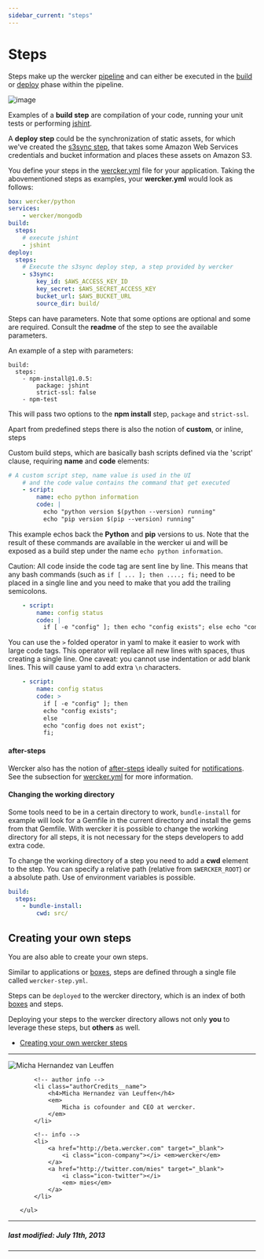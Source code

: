```yaml
---
sidebar_current: "steps"
---
```


# Steps

Steps make up the wercker
[pipeline](/articles/introduction/pipeline.html) and can either be
executed in the [build](/articles/introduction/builds.html) or
[deploy](/articles/introduction/deploys.html) phase within the pipeline.

![image](http://f.cl.ly/items/2O3V2n3A1n2d3u3S363D/wercker_pipeline.png)

Examples of a **build step** are compilation of your code, running your
unit tests or performing
[jshint](https://github.com/wercker/step-jshint/).

A **deploy step** could be the synchronization of static assets, for
which we've created the [s3sync
step](https://github.com/wercker/step-s3sync/), that takes some Amazon
Web Services
credentials and bucket information and places these assets on Amazon S3.

You define your steps in the [wercker.yml](/articles/werckeryml) file
for your application. Taking the
abovementioned steps as examples, your **wercker.yml** would look as
follows:

``` yaml
box: wercker/python
services:
    - wercker/mongodb
build:
  steps:
    # execute jshint
    - jshint
deploy:
  steps:
    # Execute the s3sync deploy step, a step provided by wercker
    - s3sync:
        key_id: $AWS_ACCESS_KEY_ID
        key_secret: $AWS_SECRET_ACCESS_KEY
        bucket_url: $AWS_BUCKET_URL
        source_dir: build/
```

Steps can have parameters. Note that some options are optional and some
are required. Consult the **readme** of the step to see the available
parameters.

An example of a step with parameters:

    build:
      steps:
        - npm-install@1.0.5:
            package: jshint
            strict-ssl: false
        - npm-test

This will pass two options to the **npm install** step, `package` and `strict-ssl`.

Apart from predefined steps there is also the notion of **custom**, or
inline, steps

Custom build steps, which are basically bash scripts defined via the 'script' clause,
requiring **name** and **code** elements:

``` yaml
# A custom script step, name value is used in the UI
    # and the code value contains the command that get executed
    - script:
        name: echo python information
        code: |
          echo "python version $(python --version) running"
          echo "pip version $(pip --version) running"
```

This example echos back the **Python** and **pip** versions to us. Note
that the result of these commands are available in the wercker ui and
will be exposed as a build step under the name `echo python
information`.

Caution: All code inside the code tag are sent line by line. This means that any bash
commands (such as `if [ ... ]; then ....; fi;` need to be placed in a single
line and you need to make that you add the trailing semicolons.

``` yaml
    - script:
        name: config status
        code: |
          if [ -e "config" ]; then echo "config exists"; else echo "config does not exist"; fi;
```

You can use the `>` folded operator in yaml to make it easier to work with large
code tags. This operator will replace all new lines with spaces, thus creating a
single line. One caveat: you cannot use indentation or add blank lines. This
will cause yaml to add extra `\n` characters.

``` yaml
    - script:
        name: config status
        code: >
          if [ -e "config" ]; then
          echo "config exists";
          else
          echo "config does not exist";
          fi;
```

#### after-steps

Wercker also has the notion of [after-steps](/articles/werckeryml/#after-steps) ideally suited for [notifications](/articles/werckeryml/notifications.html). See the subsection for [wercker.yml](/articles/werckeryml) for more information.

#### Changing the working directory

Some tools need to be in a certain directory to work, `bundle-install` for example will look for a Gemfile in the current directory and install the gems from that Gemfile. With wercker it is possible to change the working directory for all steps, it is not necessary for the steps developers to add extra code.

To change the working directory of a step you need to add a **cwd** element to the step. You can specify a relative path (relative from `$WERCKER_ROOT`) or a absolute path. Use of environment variables is possible.

``` yaml
build:
  steps:
    - bundle-install:
        cwd: src/
```

## Creating your own steps

You are also able to create your own steps.

Similar to applications or [boxes](/articles/boxes/), steps are defined through a single file called
`wercker-step.yml`.

Steps can be `deployed` to the wercker
directory, which is an index of both [boxes](/articles/boxes/) and steps.

Deploying your steps to the wercker directory allows not only **you** to
leverage these steps, but **others** as well.


* [Creating your own wercker steps](/articles/steps/create.html)

<!--You can explore the wercker directory for boxes [here](http://app.wercker.com/explore). -->

-------

<div class="authorCredits">
    <span class="profile-picture">
        <img src="https://secure.gravatar.com/avatar/d4b19718f9748779d7cf18c6303dc17f?d=identicon&s=192" alt="Micha Hernandez van Leuffen"/>
    </span>
    <ul class="authorCredits">

        <!-- author info -->
        <li class="authorCredits__name">
            <h4>Micha Hernandez van Leuffen</h4>
            <em>
                Micha is cofounder and CEO at wercker.
            </em>
        </li>

        <!-- info -->
        <li>
            <a href="http://beta.wercker.com" target="_blank">
                <i class="icon-company"></i> <em>wercker</em>
            </a>
            <a href="http://twitter.com/mies" target="_blank">
                <i class="icon-twitter"></i>
                <em> mies</em>
            </a>
        </li>

    </ul>
</div>

-------
##### last modified: July 11th, 2013
-------
